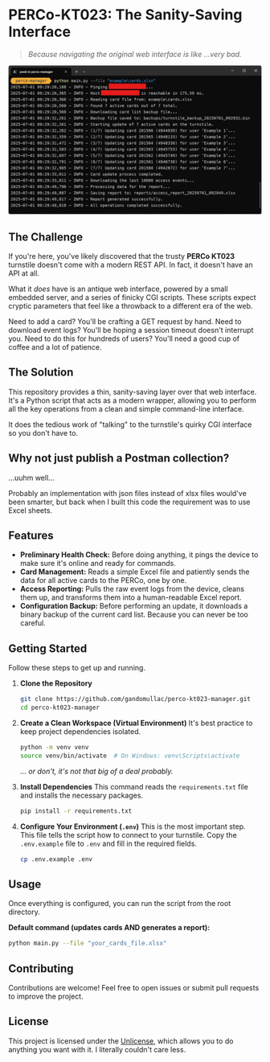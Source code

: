 # PERCo-KT023: The Sanity-Saving Interface

> _Because navigating the original web interface is like ...very bad._

<p align="center">
    <img src=".repo/screenshot.jpg" alt="PERCo-KT023 Manager Screenshot" width="600"/>
</p>

## The Challenge

If you're here, you've likely discovered that the trusty **PERCo KT023** turnstile doesn't come with a modern REST API. In fact, it doesn't have an API at all.

What it _does_ have is an antique web interface, powered by a small embedded server, and a series of finicky CGI scripts. These scripts expect cryptic parameters that feel like a throwback to a different era of the web.

Need to add a card? You'll be crafting a GET request by hand. Need to download event logs? You'll be hoping a session timeout doesn't interrupt you. Need to do this for hundreds of users? You'll need a good cup of coffee and a lot of patience.

## The Solution

This repository provides a thin, sanity-saving layer over that web interface. It's a Python script that acts as a modern wrapper, allowing you to perform all the key operations from a clean and simple command-line interface.

It does the tedious work of "talking" to the turnstile's quirky CGI interface so you don't have to.

## Why not just publish a Postman collection?

...uuhm well...

Probably an implementation with json files instead of xlsx files would've been smarter, but back when I built this code the requirement was to use Excel sheets.

## Features

- **Preliminary Health Check:** Before doing anything, it pings the device to make sure it's online and ready for commands.
- **Card Management:** Reads a simple Excel file and patiently sends the data for all active cards to the PERCo, one by one.
- **Access Reporting:** Pulls the raw event logs from the device, cleans them up, and transforms them into a human-readable Excel report.
- **Configuration Backup:** Before performing an update, it downloads a binary backup of the current card list. Because you can never be too careful.

## Getting Started

Follow these steps to get up and running.

1.  **Clone the Repository**

    ```bash
    git clone https://github.com/gandomullac/perco-kt023-manager.git
    cd perco-kt023-manager
    ```

2.  **Create a Clean Workspace (Virtual Environment)**
    It's best practice to keep project dependencies isolated.

    ```bash
    python -m venv venv
    source venv/bin/activate  # On Windows: venv\Scripts\activate
    ```

    _... or don't, it's not that big of a deal probably._

3.  **Install Dependencies**
    This command reads the `requirements.txt` file and installs the necessary packages.

    ```bash
    pip install -r requirements.txt
    ```

4.  **Configure Your Environment (`.env`)**
    This is the most important step. This file tells the script how to connect to your turnstile.
    Copy the `.env.example` file to `.env` and fill in the required fields.

    ```bash
    cp .env.example .env
    ```

## Usage

Once everything is configured, you can run the script from the root directory.

**Default command (updates cards AND generates a report):**

```bash
python main.py --file "your_cards_file.xlsx"
```

## Contributing

Contributions are welcome! Feel free to open issues or submit pull requests to improve the project.

## License

This project is licensed under the [Unlicense](https://unlicense.org/), which allows you to do anything you want with it. I literally couldn't care less.
